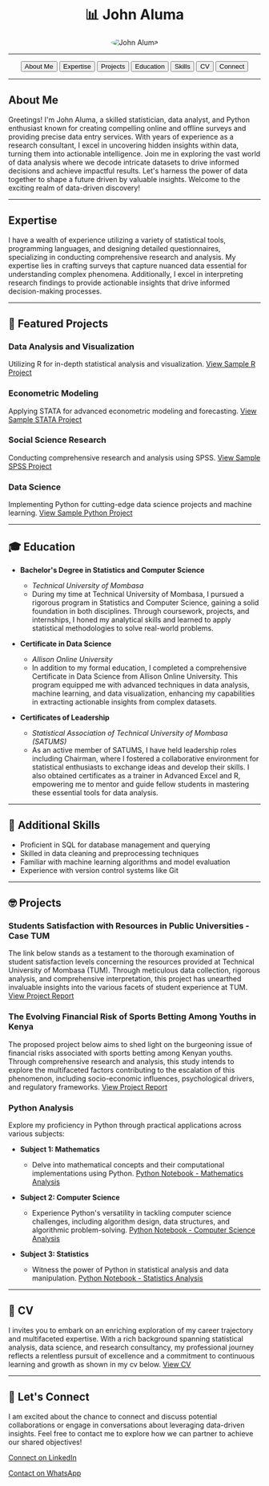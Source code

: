 <div align="center">
  <h1>📊 John Aluma</h1>
  <img src="https://avatars.githubusercontent.com/u/86710405?s=400&u=11c74637b7356eb97aa49b20a2393649f06b6c92&v=4" alt="John Aluma" style="border-radius: 50%;">
</div>

---

<div align="center">
  <button onclick="scrollToSection('about')">About Me</button>
  <button onclick="scrollToSection('expertise')">Expertise</button>
  <button onclick="scrollToSection('projects')">Projects</button>
  <button onclick="scrollToSection('education')">Education</button>
  <button onclick="scrollToSection('skills')">Skills</button>
  <button onclick="scrollToSection('cv')">CV</button>
  <button onclick="scrollToSection('connect')">Connect</button>
</div>

---

## About Me
Greetings! I'm John Aluma, a skilled statistician, data analyst, and Python enthusiast known for creating compelling online and offline surveys and providing precise data entry services. With years of experience as a research consultant, I excel in uncovering hidden insights within data, turning them into actionable intelligence. Join me in exploring the vast world of data analysis where we decode intricate datasets to drive informed decisions and achieve impactful results. Let's harness the power of data together to shape a future driven by valuable insights. Welcome to the exciting realm of data-driven discovery!

---

## Expertise
I have a wealth of experience utilizing a variety of statistical tools, programming languages, and designing detailed questionnaires, specializing in conducting comprehensive research and analysis. My expertise lies in crafting surveys that capture nuanced data essential for understanding complex phenomena. Additionally, I excel in interpreting research findings to provide actionable insights that drive informed decision-making processes.

---

## 🌟 Featured Projects

### Data Analysis and Visualization
Utilizing R for in-depth statistical analysis and visualization. [View Sample R Project](#)

### Econometric Modeling
Applying STATA for advanced econometric modeling and forecasting. [View Sample STATA Project](#)

### Social Science Research
Conducting comprehensive research and analysis using SPSS. [View Sample SPSS Project](#)

### Data Science
Implementing Python for cutting-edge data science projects and machine learning. [View Sample Python Project](#)

---

## 🎓 Education

- **Bachelor's Degree in Statistics and Computer Science**
  - *Technical University of Mombasa*
  - During my time at Technical University of Mombasa, I pursued a rigorous program in Statistics and Computer Science, gaining a solid foundation in both disciplines. Through coursework, projects, and internships, I honed my analytical skills and learned to apply statistical methodologies to solve real-world problems.

- **Certificate in Data Science**
  - *Allison Online University*
  - In addition to my formal education, I completed a comprehensive Certificate in Data Science from Allison Online University. This program equipped me with advanced techniques in data analysis, machine learning, and data visualization, enhancing my capabilities in extracting actionable insights from complex datasets.

- **Certificates of Leadership**
  - *Statistical Association of Technical University of Mombasa (SATUMS)*
  - As an active member of SATUMS, I have held leadership roles including Chairman, where I fostered a collaborative environment for statistical enthusiasts to exchange ideas and develop their skills. I also obtained certificates as a trainer in Advanced Excel and R, empowering me to mentor and guide fellow students in mastering these essential tools for data analysis.

---

## 📝 Additional Skills

- Proficient in SQL for database management and querying
- Skilled in data cleaning and preprocessing techniques
- Familiar with machine learning algorithms and model evaluation
- Experience with version control systems like Git

---

## 🤓 Projects

### Students Satisfaction with Resources in Public Universities - Case TUM
The link below stands as a testament to the thorough examination of student satisfaction levels concerning the resources provided at Technical University of Mombasa (TUM). Through meticulous data collection, rigorous analysis, and comprehensive interpretation, this project has unearthed invaluable insights into the various facets of student experience at TUM. [View Project Report](https://docs.google.com/document/d/1aDFS_WsaVovZ1sMw2XxJ6ubN2U9eXkdP/edit?usp=drive_link&ouid=106832665241720292515&rtpof=true&sd=true)

### The Evolving Financial Risk of Sports Betting Among Youths in Kenya
The proposed project below aims to shed light on the burgeoning issue of financial risks associated with sports betting among Kenyan youths. Through comprehensive research and analysis, this study intends to explore the multifaceted factors contributing to the escalation of this phenomenon, including socio-economic influences, psychological drivers, and regulatory frameworks. [View Project Report](https://docs.google.com/document/d/1fx5VScNpT540RWjKP1v6y3X1U_nRVvBy/edit?usp=drive_link&ouid=106832665241720292515&rtpof=true&sd=true)

### Python Analysis
Explore my proficiency in Python through practical applications across various subjects:
- **Subject 1: Mathematics**
  - Delve into mathematical concepts and their computational implementations using Python. [Python Notebook - Mathematics Analysis](https://drive.google.com/drive/folders/your_math_analysis_link_here)

- **Subject 2: Computer Science**
  - Experience Python's versatility in tackling computer science challenges, including algorithm design, data structures, and algorithmic problem-solving. [Python Notebook - Computer Science Analysis](https://drive.google.com/drive/folders/your_cs_analysis_link_here)

- **Subject 3: Statistics**
  - Witness the power of Python in statistical analysis and data manipulation. [Python Notebook - Statistics Analysis](https://drive.google.com/drive/folders/your_stats_analysis_link_here)

---

## 📄 CV
I invites you to embark on an enriching exploration of my career trajectory and multifaceted expertise. With a rich background spanning statistical analysis, data science, and research consultancy, my professional journey reflects a relentless pursuit of excellence and a commitment to continuous learning and growth as shown in my cv below. [View CV](https://drive.google.com/file/d/11y78oyTSRuU3CAG6sBhkCEqCOp4UHSnU/view?usp=drive_link)

---

## 🤝 Let's Connect

I am excited about the chance to connect and discuss potential collaborations or engage in conversations about leveraging data-driven insights. Feel free to contact me to explore how we can partner to achieve our shared objectives!

[Connect on LinkedIn](https://www.linkedin.com/in/john-aluma-009234245?utm_source=share&utm_campaign=share_via&utm_content=profile&utm_medium=android_app)

[Contact on WhatsApp](https://wa.me/254759797998)
